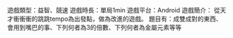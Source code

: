 遊戲類型：益智、競速
遊戲時長：單局1min
遊戲平台：Android
遊戲簡介：
從天才衝衝衝的跳跳tempo為出發點，做為改進的遊戲。
題目有：成雙成對的東西、會用到嘴巴的事、下列何者為3的倍數、下列何者為金屬元素等等

